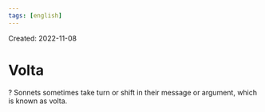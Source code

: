 ```yaml
---
tags: [english] 
---
```

Created: 2022-11-08

# Volta
?
Sonnets sometimes take turn or shift in their message or argument, which is known as volta. 
<!--SR:!2023-08-15,159,230-->